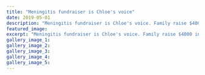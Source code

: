 ```yaml
---
title: "Meningitis fundraiser is Chloe's voice"
date: 2019-05-01
description: "Meningitis fundraiser is Chloe's voice. Family raise $4000 in memory of her..."
featured_image: 
excerpt: "Meningitis fundraiser is Chloe's voice. Family raise $4000 in memory of her."
gallery_image_1: 
gallery_image_2: 
gallery_image_3: 
gallery_image_4: 
gallery_image_5: 
---
```

